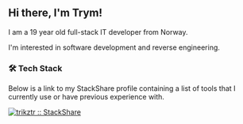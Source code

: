 ## Hi there, I'm Trym!

I am a 19 year old full-stack IT developer from Norway.

I'm interested in software development and reverse engineering.

### 🛠 Tech Stack
Below is a link to my StackShare profile containing a list of tools that I currently use or have previous experience with.

<a href="https://stackshare.io/trikztr/my-stack">
  <img src="http://img.shields.io/badge/tech-stack-0690fa.svg?style=flat" alt="trikztr :: StackShare" />
</a>
